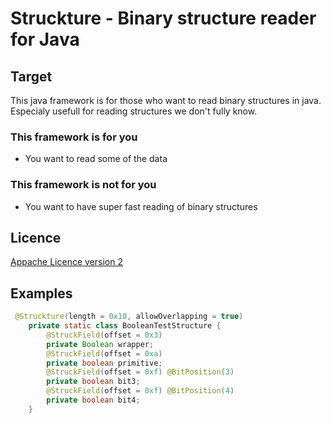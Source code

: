# Struckture - Binary structure reader for Java

## Target
This java framework is for those who want to read binary structures in java. Especialy usefull for reading structures we don't fully know.

### This framework is for you
- You want to read some of the data

### This framework is **not** for you
- You want to have super fast reading of binary structures

## Licence
[Appache Licence version 2](http://www.apache.org/licenses/LICENSE-2.0)

## Examples
``` java
 @Struckture(length = 0x10, allowOverlapping = true)
    private static class BooleanTestStructure {
        @StruckField(offset = 0x3)
        private Boolean wrapper;
        @StruckField(offset = 0xa)
        private boolean primitive;
        @StruckField(offset = 0xf) @BitPosition(3)
        private boolean bit3;
        @StruckField(offset = 0xf) @BitPosition(4)
        private boolean bit4;
    }
```



